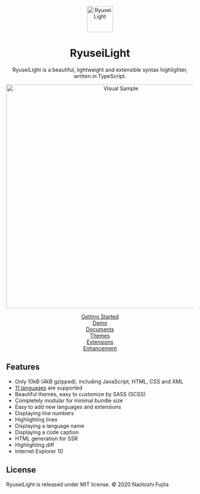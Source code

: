 <div align="center">
<a href="https://light.ryuseijs.com">
  <img alt="RyuseiLight" src="https://light.ryuseijs.com/images/svg/logo.svg" width="70">
</a>

<h1>RyuseiLight</h1>

<p>
RyuseiLight is a beautiful, lightweight and extensible syntax highlighter, written in TypeScript.
</p>

<p>
  <a href="https://light.ryuseijs.com">
    <img src="https://light.ryuseijs.com/images/readme/sample.png" alt="Visual Sample" style="max-width: 100%;" width="600">
  </a>
</p>

<p>
  <a href="https://light.ryuseijs.com/guides/getting-started/">Getting Started</a>
  <br>
  <a href="https://light.ryuseijs.com/">Demo</a>
  <br>
  <a href="https://light.ryuseijs.com/documents/">Documents</a>
  <br>
  <a href="https://light.ryuseijs.com/guides/themes/">Themes</a>
  <br>
  <a href="https://light.ryuseijs.com/extensions/">Extensions</a>
  <br>
  <a href="https://light.ryuseijs.com/enhancement/">Enhancement</a>
</p>
</div>

## Features

- Only 10kB (4kB gzipped), including JavaScript, HTML, CSS and XML
- [11 languages](https://light.ryuseijs.com/guides/languages/) are supported
- Beautiful themes, easy to customize by SASS (SCSS)
- Completely modular for minimal bundle size
- Easy to add new languages and extensions
- Displaying line numbers
- Highlighting lines
- Displaying a language name
- Displaying a code caption
- HTML generation for SSR
- Highlighting diff
- Internet Explorer 10

## License

RyuseiLight is released under MIT license. © 2020 Naotoshi Fujita
